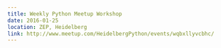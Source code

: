 ```yaml
---
title: Weekly Python Meetup Workshop
date: 2016-01-25
location: ZEP, Heidelberg
link: http://www.meetup.com/HeidelbergPython/events/wqbxllyvcbhc/
---
```

